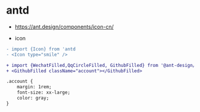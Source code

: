 
# antd

- https://ant.design/components/icon-cn/



- icon
```diff
- import {Icon} from 'antd
- <Icon type="smile" />

+ import {WechatFilled,QqCircleFilled, GithubFilled} from '@ant-design/icons'
+ <GithubFilled className="account"></GithubFilled>
```
```html
.account {
    margin: 1rem;
    font-size: xx-large;
    color: gray;
}
```
